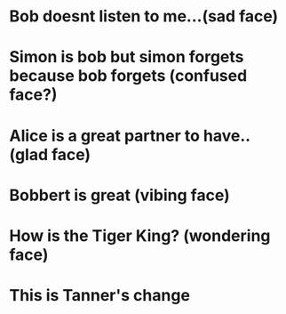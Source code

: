 # Bob doesnt listen to me...(sad face)

# Simon is bob but simon forgets because bob forgets (confused face?)

# Alice is a great partner to have.. (glad face)

# Bobbert is great (vibing face)

# How is the Tiger King? (wondering face)

# This is Tanner's change